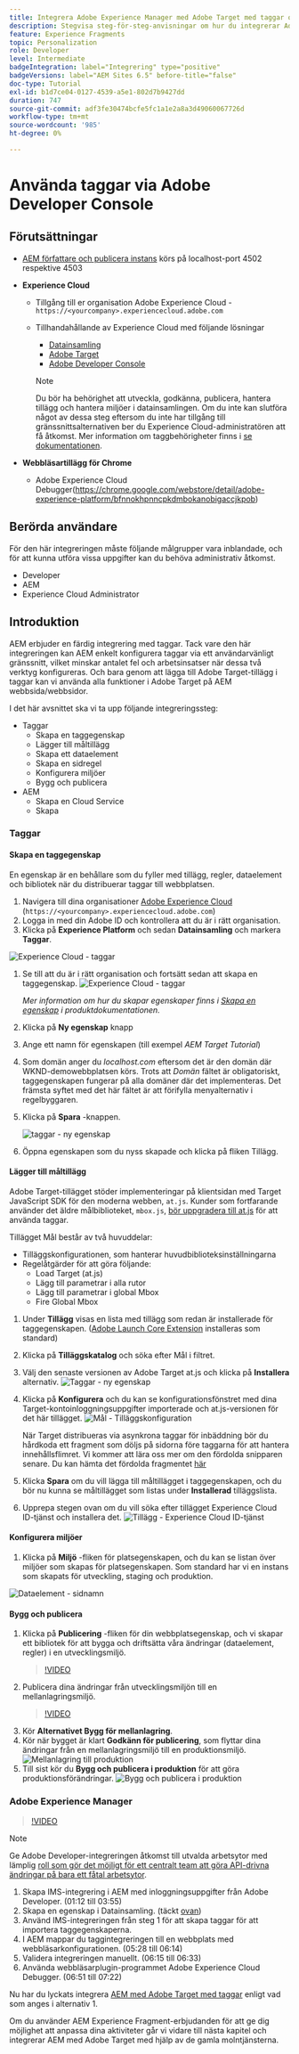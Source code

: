 ```yaml
---
title: Integrera Adobe Experience Manager med Adobe Target med taggar och Adobe Developer
description: Stegvisa steg-för-steg-anvisningar om hur du integrerar Adobe Experience Manager med Adobe Target med hjälp av taggar och Adobe Developer
feature: Experience Fragments
topic: Personalization
role: Developer
level: Intermediate
badgeIntegration: label="Integrering" type="positive"
badgeVersions: label="AEM Sites 6.5" before-title="false"
doc-type: Tutorial
exl-id: b1d7ce04-0127-4539-a5e1-802d7b9427dd
duration: 747
source-git-commit: adf3fe30474bcfe5fc1a1e2a8a3d49060067726d
workflow-type: tm+mt
source-wordcount: '985'
ht-degree: 0%

---
```


# Använda taggar via Adobe Developer Console

## Förutsättningar

* [AEM författare och publicera instans](./implementation.md#set-up-aem) körs på localhost-port 4502 respektive 4503
* **Experience Cloud**
   * Tillgång till er organisation Adobe Experience Cloud - `https://<yourcompany>.experiencecloud.adobe.com`
   * Tillhandahållande av Experience Cloud med följande lösningar
      * [Datainsamling](https://experiencecloud.adobe.com)
      * [Adobe Target](https://experiencecloud.adobe.com)
      * [Adobe Developer Console](https://developer.adobe.com/console/)

     >[!NOTE]
     >Du bör ha behörighet att utveckla, godkänna, publicera, hantera tillägg och hantera miljöer i datainsamlingen. Om du inte kan slutföra något av dessa steg eftersom du inte har tillgång till gränssnittsalternativen ber du Experience Cloud-administratören att få åtkomst. Mer information om taggbehörigheter finns i [se dokumentationen](https://experienceleague.adobe.com/docs/experience-platform/tags/admin/user-permissions.html).

* **Webbläsartillägg för Chrome**
   * Adobe Experience Cloud Debugger(https://chrome.google.com/webstore/detail/adobe-experience-platform/bfnnokhpnncpkdmbokanobigaccjkpob)

## Berörda användare

För den här integreringen måste följande målgrupper vara inblandade, och för att kunna utföra vissa uppgifter kan du behöva administrativ åtkomst.

* Developer
* AEM
* Experience Cloud Administrator

## Introduktion

AEM erbjuder en färdig integrering med taggar. Tack vare den här integreringen kan AEM enkelt konfigurera taggar via ett användarvänligt gränssnitt, vilket minskar antalet fel och arbetsinsatser när dessa två verktyg konfigureras. Och bara genom att lägga till Adobe Target-tillägg i taggar kan vi använda alla funktioner i Adobe Target på AEM webbsida/webbsidor.

I det här avsnittet ska vi ta upp följande integreringssteg:

* Taggar
   * Skapa en taggegenskap
   * Lägger till måltillägg
   * Skapa ett dataelement
   * Skapa en sidregel
   * Konfigurera miljöer
   * Bygg och publicera
* AEM
   * Skapa en Cloud Service
   * Skapa

### Taggar

#### Skapa en taggegenskap

En egenskap är en behållare som du fyller med tillägg, regler, dataelement och bibliotek när du distribuerar taggar till webbplatsen.

1. Navigera till dina organisationer [Adobe Experience Cloud](https://experiencecloud.adobe.com/) (`https://<yourcompany>.experiencecloud.adobe.com`)
1. Logga in med din Adobe ID och kontrollera att du är i rätt organisation.
1. Klicka på **Experience Platform** och sedan **Datainsamling** och markera **Taggar**.

![Experience Cloud - taggar](assets/using-launch-adobe-io/exc-cloud-launch.png)

1. Se till att du är i rätt organisation och fortsätt sedan att skapa en taggegenskap.
   ![Experience Cloud - taggar](assets/using-launch-adobe-io/launch-create-property.png)

   *Mer information om hur du skapar egenskaper finns i [Skapa en egenskap](https://experienceleague.adobe.com/docs/experience-platform/tags/admin/companies-and-properties.html?lang=en#create-or-configure-a-property) i produktdokumentationen.*
1. Klicka på **Ny egenskap** knapp
1. Ange ett namn för egenskapen (till exempel *AEM Target Tutorial*)
1. Som domän anger du *localhost.com* eftersom det är den domän där WKND-demowebbplatsen körs. Trots att *Domän* fältet är obligatoriskt, taggegenskapen fungerar på alla domäner där det implementeras. Det främsta syftet med det här fältet är att förifylla menyalternativ i regelbyggaren.
1. Klicka på **Spara** -knappen.

   ![taggar - ny egenskap](assets/using-launch-adobe-io/exc-launch-property.png)

1. Öppna egenskapen som du nyss skapade och klicka på fliken Tillägg.

#### Lägger till måltillägg

Adobe Target-tillägget stöder implementeringar på klientsidan med Target JavaScript SDK för den moderna webben, `at.js`. Kunder som fortfarande använder det äldre målbiblioteket, `mbox.js`, [bör uppgradera till at.js](https://experienceleague.adobe.com/docs/target-dev/developer/client-side/at-js-implementation/upgrading-from-atjs-1x-to-atjs-20.html) för att använda taggar.

Tillägget Mål består av två huvuddelar:

* Tilläggskonfigurationen, som hanterar huvudbiblioteksinställningarna
* Regelåtgärder för att göra följande:
   * Load Target (at.js)
   * Lägg till parametrar i alla rutor
   * Lägg till parametrar i global Mbox
   * Fire Global Mbox

1. Under **Tillägg** visas en lista med tillägg som redan är installerade för taggegenskapen. ([Adobe Launch Core Extension](https://exchange.adobe.com/apps/ec/100223/adobe-launch-core-extension) installeras som standard)
2. Klicka på **Tilläggskatalog** och söka efter Mål i filtret.
3. Välj den senaste versionen av Adobe Target at.js och klicka på **Installera** alternativ.
   ![Taggar - ny egenskap](assets/using-launch-adobe-io/launch-target-extension.png)

4. Klicka på **Konfigurera** och du kan se konfigurationsfönstret med dina Target-kontoinloggningsuppgifter importerade och at.js-versionen för det här tillägget.
   ![Mål - Tilläggskonfiguration](assets/using-launch-adobe-io/launch-target-extension-2.png)

   När Target distribueras via asynkrona taggar för inbäddning bör du hårdkoda ett fragment som döljs på sidorna före taggarna för att hantera innehållsflimret. Vi kommer att lära oss mer om den fördolda snipparen senare. Du kan hämta det fördolda fragmentet [här](assets/using-launch-adobe-io/prehiding.js)

5. Klicka **Spara** om du vill lägga till måltillägget i taggegenskapen, och du bör nu kunna se måltillägget som listas under **Installerad** tilläggslista.

6. Upprepa stegen ovan om du vill söka efter tillägget Experience Cloud ID-tjänst och installera det.
   ![Tillägg - Experience Cloud ID-tjänst](assets/using-launch-adobe-io/launch-extension-experience-cloud.png)

#### Konfigurera miljöer

1. Klicka på **Miljö** -fliken för platsegenskapen, och du kan se listan över miljöer som skapas för platsegenskapen. Som standard har vi en instans som skapats för utveckling, staging och produktion.

![Dataelement - sidnamn](assets/using-launch-adobe-io/launch-environment-setup.png)

#### Bygg och publicera

1. Klicka på **Publicering** -fliken för din webbplatsegenskap, och vi skapar ett bibliotek för att bygga och driftsätta våra ändringar (dataelement, regler) i en utvecklingsmiljö.
   >[!VIDEO](https://video.tv.adobe.com/v/28412?quality=12&learn=on)
2. Publicera dina ändringar från utvecklingsmiljön till en mellanlagringsmiljö.
   >[!VIDEO](https://video.tv.adobe.com/v/28419?quality=12&learn=on)
3. Kör **Alternativet Bygg för mellanlagring**.
4. Kör när bygget är klart **Godkänn för publicering**, som flyttar dina ändringar från en mellanlagringsmiljö till en produktionsmiljö.
   ![Mellanlagring till produktion](assets/using-launch-adobe-io/build-staging.png)
5. Till sist kör du **Bygg och publicera i produktion** för att göra produktionsförändringar.
   ![Bygg och publicera i produktion](assets/using-launch-adobe-io/build-and-publish.png)

### Adobe Experience Manager

>[!VIDEO](https://video.tv.adobe.com/v/28416?quality=12&learn=on)

>[!NOTE]
>
> Ge Adobe Developer-integreringen åtkomst till utvalda arbetsytor med lämplig [roll som gör det möjligt för ett centralt team att göra API-drivna ändringar på bara ett fåtal arbetsytor](https://experienceleague.adobe.com/docs/target/using/administer/manage-users/enterprise/configure-adobe-io-integration.html).

1. Skapa IMS-integrering i AEM med inloggningsuppgifter från Adobe Developer. (01:12 till 03:55)
2. Skapa en egenskap i Datainsamling. (täckt [ovan](#create-launch-property))
3. Använd IMS-integreringen från steg 1 för att skapa taggar för att importera taggegenskaperna.
4. I AEM mappar du taggintegreringen till en webbplats med webbläsarkonfigurationen. (05:28 till 06:14)
5. Validera integreringen manuellt. (06:15 till 06:33)
6. Använda webbläsarplugin-programmet Adobe Experience Cloud Debugger. (06:51 till 07:22)

Nu har du lyckats integrera [AEM med Adobe Target med taggar](./using-aem-cloud-services.md#integrating-aem-target-options) enligt vad som anges i alternativ 1.

Om du använder AEM Experience Fragment-erbjudanden för att ge dig möjlighet att anpassa dina aktiviteter går vi vidare till nästa kapitel och integrerar AEM med Adobe Target med hjälp av de gamla molntjänsterna.
